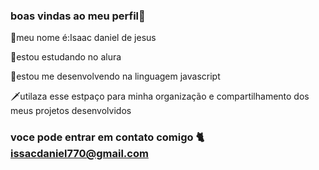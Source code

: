 ### boas vindas ao meu perfil🍆

🥇meu nome é:Isaac daniel de jesus 

💯estou estudando no alura 

🥚estou me desenvolvendo na linguagem javascript

🗡️utilaza esse estpaço para minha organização e compartilhamento dos meus projetos desenvolvidos 

### voce pode entrar em contato comigo 🐈 issacdaniel770@gmail.com 

